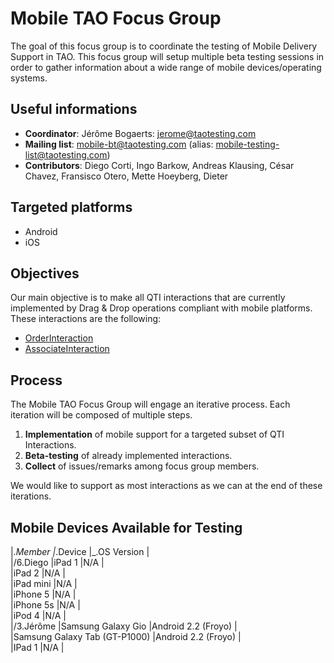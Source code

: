 <!--
parent:
    title: Contribution_Focus_Groups
author:
    - 'Patrick Plichart'
created_at: '2013-10-15 11:44:02'
updated_at: '2014-02-13 16:49:20'
tags:
    - 'Contribution Focus Groups'
-->

Mobile TAO Focus Group
======================

The goal of this focus group is to coordinate the testing of Mobile Delivery Support in TAO. This focus group will setup multiple beta testing sessions in order to gather information about a wide range of mobile devices/operating systems.

Useful informations
-------------------

-   **Coordinator**: Jérôme Bogaerts: jerome@taotesting.com
-   **Mailing list**: mobile-bt@taotesting.com (alias: mobile-testing-list@taotesting.com)
-   **Contributors**: Diego Corti, Ingo Barkow, Andreas Klausing, César Chavez, Fransisco Otero, Mette Hoeyberg, Dieter

Targeted platforms
------------------

-   Android
-   iOS

Objectives
----------

Our main objective is to make all QTI interactions that are currently implemented by Drag & Drop operations compliant with mobile platforms. These interactions are the following:

-   [OrderInteraction](http://www.imsglobal.org/question/qtiv2p1/imsqti_infov2p1.html#element10283)
-   [AssociateInteraction](http://www.imsglobal.org/question/qtiv2p1/imsqti_infov2p1.html#element10291)

Process
-------

The Mobile TAO Focus Group will engage an iterative process. Each iteration will be composed of multiple steps.

1.  **Implementation** of mobile support for a targeted subset of QTI Interactions.
2.  **Beta-testing** of already implemented interactions.
3.  **Collect** of issues/remarks among focus group members.

We would like to support as most interactions as we can at the end of these iterations.

Mobile Devices Available for Testing
------------------------------------

|*.Member |*.Device |\_.OS Version |<br/>
|/6.Diego |iPad 1 |N/A |<br/>
 |iPad 2 |N/A |<br/>
 |iPad mini |N/A |<br/>
 |iPhone 5 |N/A |<br/>
 |iPhone 5s |N/A |<br/>
 |iPod 4 |N/A |<br/>
|/3.Jérôme |Samsung Galaxy Gio |Android 2.2 (Froyo) |<br/>
 |Samsung Galaxy Tab (GT-P1000) |Android 2.2 (Froyo) |<br/>
 |IPad 1 |N/A |

